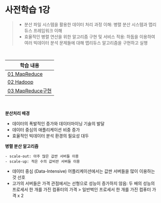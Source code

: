 # 사전학습 1강

> - 분산 파일 시스템을 활용한 데이터 처리 과정 이해: 병렬 분산 시스템과 맵리듀스 프레임워크 이해
> - 효율적인 병렬 연산을 위한 알고리즘 구현 및 서비스 적용: 하둡을 이용하여 여러 빅데이터 분석 문제들에 대해 맵리듀스 알고리즘을 구현하고 실행

<br>

| 학습 내용                                 |
| ----------------------------------------- |
| [01 MapReduce](./01_MapReduce.md)         |
| [02 Hadoop](./02_Hadoop.md)               |
| [03 MapReduce구현](./03_MapReduce구현.md) |

<br>

**분산처리 배경**

- 데이터의 폭발적인 증가와 데이터마이닝 기술의 발달
- 데이터 중심의 애플리케이션 비중 증가
- 효율적인 빅데이터 분석 환경의 필요성 대두

**병렬 분산 알고리즘**

```
- scale-out: 아주 많은 값싼 서버들 이용
- scale-up: 적은 수의 값비싼 서버들 이용
```

- 데이터 중심 (Data-Intensive) 어플리케이션에서는 값싼 서버들을 많이 이용하는 것 선호
- 고가의 서버들은 가격 관점에서는 선형으로 성능이 증가하지 않음: 두 배의 성능의 프로세서 한 개를 가진 컴퓨터의 가격 > 일반벅인 프로세서 한 개를 가진 컴퓨터 가격 x 2



